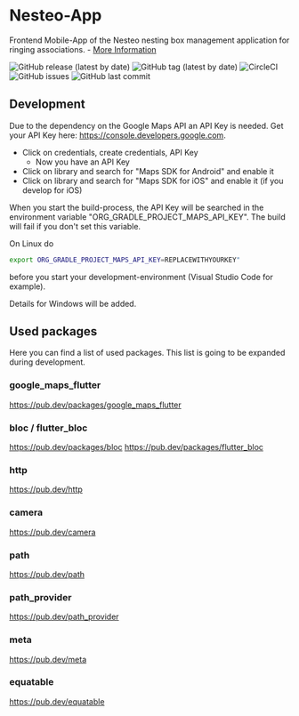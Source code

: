 # Nesteo-App

Frontend Mobile-App of the Nesteo nesting box management application for ringing associations. - [More Information](https://github.com/Nesteo/Nesteo)

![GitHub release (latest by date)](https://img.shields.io/github/v/release/Nesteo/Nesteo-App)
![GitHub tag (latest by date)](https://img.shields.io/github/v/tag/Nesteo/Nesteo-App)
![CircleCI](https://img.shields.io/circleci/build/github/Nesteo/Nesteo-App?token=ac103de9b3a2c8975aa3415c8c0febc24f5ad960)
![GitHub issues](https://img.shields.io/github/issues-raw/Nesteo/Nesteo-App)
![GitHub last commit](https://img.shields.io/github/last-commit/Nesteo/Nesteo-App)

## Development

Due to the dependency on the Google Maps API an API Key is needed. Get your API Key here: <https://console.developers.google.com>.

* Click on credentials, create credentials, API Key
  * Now you have an API Key
* Click on library and search for "Maps SDK for Android" and enable it
* Click on library and search for "Maps SDK for iOS" and enable it (if you develop for iOS)

When you start the build-process, the API Key will be searched in the environment variable "ORG_GRADLE_PROJECT_MAPS_API_KEY". The build will fail if you don't set this variable.

On Linux do 

```bash
export ORG_GRADLE_PROJECT_MAPS_API_KEY=REPLACEWITHYOURKEY"
```

before you start your development-environment (Visual Studio Code for example).

Details for Windows will be added.

## Used packages

Here you can find a list of used packages. This list is going to be expanded during development.

### google_maps_flutter

<https://pub.dev/packages/google_maps_flutter>

### bloc / flutter_bloc

<https://pub.dev/packages/bloc>
<https://pub.dev/packages/flutter_bloc>

### http

<https://pub.dev/http>

### camera

<https://pub.dev/camera>

### path

<https://pub.dev/path>

### path_provider

<https://pub.dev/path_provider>

### meta

<https://pub.dev/meta>

### equatable

<https://pub.dev/equatable>
